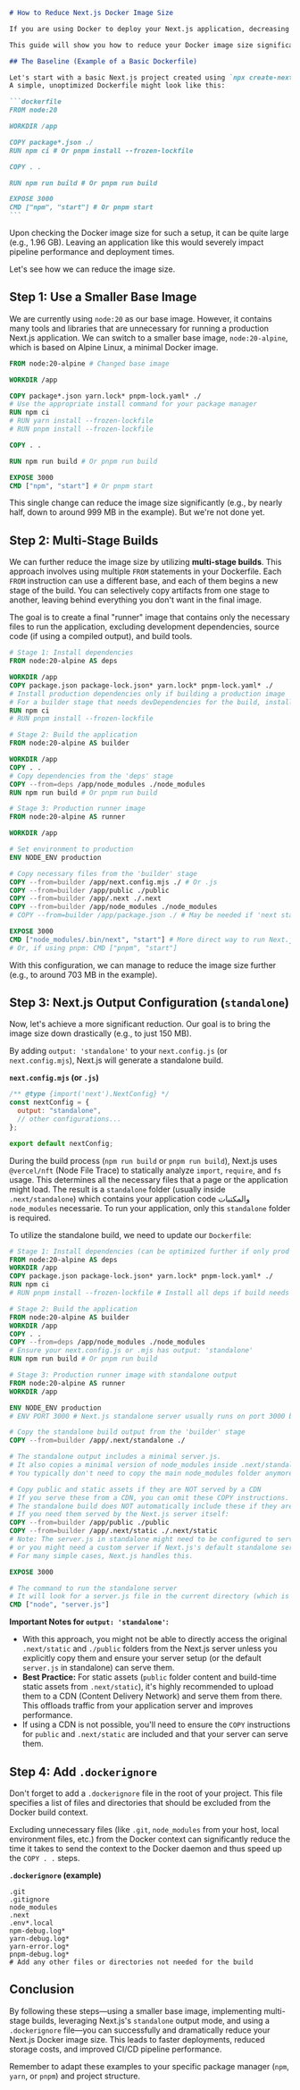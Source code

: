 ````markdown
# How to Reduce Next.js Docker Image Size

If you are using Docker to deploy your Next.js application, decreasing the image size is crucial. A smaller image size leads to faster push and pull times, resulting in quicker deployments.

This guide will show you how to reduce your Docker image size significantly, for example, from a potential 1.96 GB مشروع to just around 150 MB for a production build.

## The Baseline (Example of a Basic Dockerfile)

Let's start with a basic Next.js project created using `npx create-next-app@latest`.
A simple, unoptimized Dockerfile might look like this:

```dockerfile
FROM node:20

WORKDIR /app

COPY package*.json ./
RUN npm ci # Or pnpm install --frozen-lockfile

COPY . .

RUN npm run build # Or pnpm run build

EXPOSE 3000
CMD ["npm", "start"] # Or pnpm start
```
````

Upon checking the Docker image size for such a setup, it can be quite large (e.g., 1.96 GB). Leaving an application like this would severely impact pipeline performance and deployment times.

Let's see how we can reduce the image size.

## Step 1: Use a Smaller Base Image

We are currently using `node:20` as our base image. However, it contains many tools and libraries that are unnecessary for running a production Next.js application. We can switch to a smaller base image, `node:20-alpine`, which is based on Alpine Linux, a minimal Docker image.

```dockerfile
FROM node:20-alpine # Changed base image

WORKDIR /app

COPY package*.json yarn.lock* pnpm-lock.yaml* ./
# Use the appropriate install command for your package manager
RUN npm ci
# RUN yarn install --frozen-lockfile
# RUN pnpm install --frozen-lockfile

COPY . .

RUN npm run build # Or pnpm run build

EXPOSE 3000
CMD ["npm", "start"] # Or pnpm start
```

This single change can reduce the image size significantly (e.g., by nearly half, down to around 999 MB in the example). But we're not done yet.

## Step 2: Multi-Stage Builds

We can further reduce the image size by utilizing **multi-stage builds**. This approach involves using multiple `FROM` statements in your Dockerfile. Each `FROM` instruction can use a different base, and each of them begins a new stage of the build. You can selectively copy artifacts from one stage to another, leaving behind everything you don't want in the final image.

The goal is to create a final "runner" image that contains only the necessary files to run the application, excluding development dependencies, source code (if using a compiled output), and build tools.

```dockerfile
# Stage 1: Install dependencies
FROM node:20-alpine AS deps

WORKDIR /app
COPY package.json package-lock.json* yarn.lock* pnpm-lock.yaml* ./
# Install production dependencies only if building a production image
# For a builder stage that needs devDependencies for the build, install all.
RUN npm ci
# RUN pnpm install --frozen-lockfile

# Stage 2: Build the application
FROM node:20-alpine AS builder

WORKDIR /app
COPY . .
# Copy dependencies from the 'deps' stage
COPY --from=deps /app/node_modules ./node_modules
RUN npm run build # Or pnpm run build

# Stage 3: Production runner image
FROM node:20-alpine AS runner

WORKDIR /app

# Set environment to production
ENV NODE_ENV production

# Copy necessary files from the 'builder' stage
COPY --from=builder /app/next.config.mjs ./ # Or .js
COPY --from=builder /app/public ./public
COPY --from=builder /app/.next ./.next
COPY --from=builder /app/node_modules ./node_modules
# COPY --from=builder /app/package.json ./ # May be needed if 'next start' reads it

EXPOSE 3000
CMD ["node_modules/.bin/next", "start"] # More direct way to run Next.js
# Or, if using pnpm: CMD ["pnpm", "start"]
```

With this configuration, we can manage to reduce the image size further (e.g., to around 703 MB in the example).

## Step 3: Next.js Output Configuration (`standalone`)

Now, let's achieve a more significant reduction. Our goal is to bring the image size down drastically (e.g., to just 150 MB).

By adding `output: 'standalone'` to your `next.config.js` (or `next.config.mjs`), Next.js will generate a standalone build.

**`next.config.mjs` (or `.js`)**

```javascript
/** @type {import('next').NextConfig} */
const nextConfig = {
  output: "standalone",
  // other configurations...
};

export default nextConfig;
```

During the build process (`npm run build` or `pnpm run build`), Next.js uses `@vercel/nft` (Node File Trace) to statically analyze `import`, `require`, and `fs` usage. This determines all the necessary files that a page or the application might load. The result is a `standalone` folder (usually inside `.next/standalone`) which contains your application code والمكتبات `node_modules` necessarie. To run your application, only this `standalone` folder is required.

To utilize the standalone build, we need to update our `Dockerfile`:

```dockerfile
# Stage 1: Install dependencies (can be optimized further if only prod deps are needed for standalone)
FROM node:20-alpine AS deps
WORKDIR /app
COPY package.json package-lock.json* yarn.lock* pnpm-lock.yaml* ./
RUN npm ci
# RUN pnpm install --frozen-lockfile # Install all deps if build needs them

# Stage 2: Build the application
FROM node:20-alpine AS builder
WORKDIR /app
COPY . .
COPY --from=deps /app/node_modules ./node_modules
# Ensure your next.config.js or .mjs has output: 'standalone'
RUN npm run build # Or pnpm run build

# Stage 3: Production runner image with standalone output
FROM node:20-alpine AS runner
WORKDIR /app

ENV NODE_ENV production
# ENV PORT 3000 # Next.js standalone server usually runs on port 3000 by default

# Copy the standalone build output from the 'builder' stage
COPY --from=builder /app/.next/standalone ./

# The standalone output includes a minimal server.js.
# It also copies a minimal version of node_modules inside .next/standalone/node_modules.
# You typically don't need to copy the main node_modules folder anymore.

# Copy public and static assets if they are NOT served by a CDN
# If you serve these from a CDN, you can omit these COPY instructions.
# The standalone build does NOT automatically include these if they are not traced.
# If you need them served by the Next.js server itself:
COPY --from=builder /app/public ./public
COPY --from=builder /app/.next/static ./.next/static
# Note: The server.js in standalone might need to be configured to serve these,
# or you might need a custom server if Next.js's default standalone server doesn't.
# For many simple cases, Next.js handles this.

EXPOSE 3000

# The command to run the standalone server
# It will look for a server.js file in the current directory (which is .next/standalone copied to /app)
CMD ["node", "server.js"]
```

**Important Notes for `output: 'standalone'`:**

- With this approach, you might not be able to directly access the original `.next/static` and `./public` folders from the Next.js server unless you explicitly copy them and ensure your server setup (or the default `server.js` in standalone) can serve them.
- **Best Practice:** For static assets (`public` folder content and build-time static assets from `.next/static`), it's highly recommended to upload them to a CDN (Content Delivery Network) and serve them from there. This offloads traffic from your application server and improves performance.
- If using a CDN is not possible, you'll need to ensure the `COPY` instructions for `public` and `.next/static` are included and that your server can serve them.

## Step 4: Add `.dockerignore`

Don't forget to add a `.dockerignore` file in the root of your project. This file specifies a list of files and directories that should be excluded from the Docker build context.

Excluding unnecessary files (like `.git`, `node_modules` from your host, local environment files, etc.) from the Docker context can significantly reduce the time it takes to send the context to the Docker daemon and thus speed up the `COPY . .` steps.

**`.dockerignore` (example)**

```
.git
.gitignore
node_modules
.next
.env*.local
npm-debug.log*
yarn-debug.log*
yarn-error.log*
pnpm-debug.log*
# Add any other files or directories not needed for the build
```

## Conclusion

By following these steps—using a smaller base image, implementing multi-stage builds, leveraging Next.js's `standalone` output mode, and using a `.dockerignore` file—you can successfully and dramatically reduce your Next.js Docker image size. This leads to faster deployments, reduced storage costs, and improved CI/CD pipeline performance.

Remember to adapt these examples to your specific package manager (`npm`, `yarn`, or `pnpm`) and project structure.

```

```
